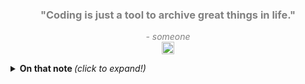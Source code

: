 <h3 align="center" style="color: grey">
  "Coding is just a tool to archive great things in life." <br />
</h3>
<p align="center" style="color: grey"><i>
  - someone <br />
  <a href="https://youtu.be/fRXoSjMgfcE" target="_blank"><img src="https://media.giphy.com/media/WUlplcMpOCEmTGBtBW/giphy.gif" width="20"></a>
</i></p>

<details>
  <summary> <b>  On that note </b> <i>(click to expand!)</i> </summary>

  ```typescript
  class timeMeasurement {
    dayLength: number
    constructor(hoursPerDay: number) {
      this.dayLenth = hoursPerDay;
    }
  }

  let myLifeHas = new timeMeasurement(48)
  // Days are now 48 hours long - success ✨
  ```

</details>

<!--
### @day
🎚️💡on Ⓜ️🅰️ || 🎥🏮 || 🔗🧰

### @night
working on solutions and contributing to open source software on 💻 with MA2/3, LUA, NODE.JS, LAMP, and more.

<details>
  <summary> <b>  Public GitHub Stats </b> <i>(click to expand!)</i> </summary>

  ![GitHub Stats](https://github-readme-stats.vercel.app/api?username=lukas-runge&show_icons=true&title_color=fff&icon_color=79ff97&text_color=9f9f9f&bg_color=151515)
  
  *if 48h days were a thing - please let me know*

</details>

**lukas-runge/lukas-runge** is a ✨ _special_ ✨ repository because its `README.md` (this file) appears on your GitHub profile.

Here are some ideas to get you started:

- 🔭 I’m currently working on ...
- 🌱 I’m currently learning ...
- 👯 I’m looking to collaborate on ...
- 🤔 I’m looking for help with ...
- 💬 Ask me about ...
- 📫 How to reach me: ...
- 😄 Pronouns: ...
- ⚡ Fun fact: ...
-->
